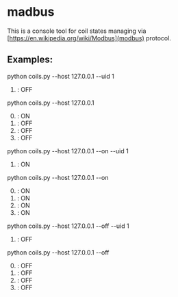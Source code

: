 madbus
======

This is a console tool for coil states managing via [https://en.wikipedia.org/wiki/Modbus](modbus) protocol.

Examples:
---------

python coils.py --host 127.0.0.1 --uid 1

1. : OFF

python coils.py --host 127.0.0.1

0. : ON
1. : OFF
2. : OFF
3. : OFF

python coils.py --host 127.0.0.1 --on --uid 1

1. : ON

python coils.py --host 127.0.0.1 --on

0. : ON
1. : ON
2. : ON
3. : ON

python coils.py --host 127.0.0.1 --off --uid 1

1. : OFF

python coils.py --host 127.0.0.1 --off

0. : OFF
1. : OFF
2. : OFF
3. : OFF
